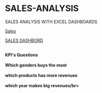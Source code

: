 # SALES-ANALYSIS
SALES ANALYSIS WITH EXCEL DASHBOARDS

<a href="https://github.com/Lindoh95/SALES-ANALYSIS/blob/main/CAPSTONE%20PROJECT.xlsx">  Sales</a>

<a href="https://github.com/Lindoh95/SALES-ANALYSIS/blob/main/SALESDASHBOARD.PNG">SALES DASHBORD<a>

<b><br>KPI's Questions <b></br>
<br>Which genders buys the most</br>
<br>which products has more revenues</BR>
<br>which year makes big revenues/br>


